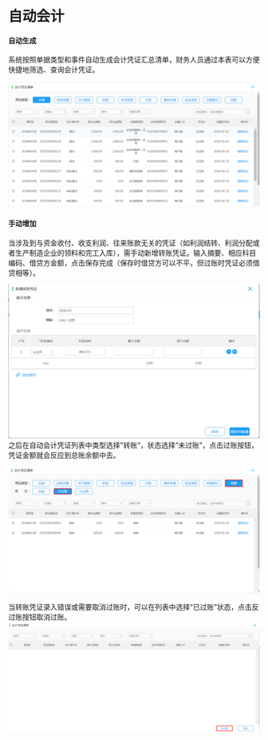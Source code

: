 # 自动会计

#### 

#### 自动生成

系统按照单据类型和事件自动生成会计凭证汇总清单，财务人员通过本表可以方便快捷地筛选、查询会计凭证。

![](/img/git15.png)

#### 手动增加

当涉及到与资金收付、收支利润、往来账款无关的凭证（如利润结转、利润分配或者生产制造企业的领料和完工入库），需手动新增转账凭证。输入摘要、相应科目编码、借贷方金额，点击保存完成（保存时借贷方可以不平，但过账时凭证必须借贷相等）。

![](/img/git16.png)之后在自动会计凭证列表中类型选择"转账“，状态选择“未过账”，点击过账按钮，凭证金额就会反应到总账余额中去。

![](/img/git18.png)

当转账凭证录入错误或需要取消过账时，可以在列表中选择“已过账”状态，点击反过账按钮取消过账。![](/img/git18.2.png)

